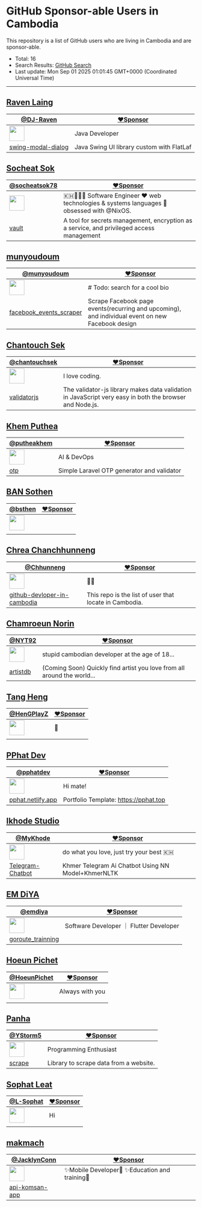 # GitHub Sponsor-able Users in Cambodia

This repository is a list of GitHub users who are living in Cambodia and are sponsor-able.

- Total: 16
- Search Results: [GitHub Search](https://github.com/search?q=location%3ACambodia++is%3Asponsorable&type=users&ref=simplesearch)
- Last update: Mon Sep 01 2025 01:01:45 GMT+0000 (Coordinated Universal Time)

----

## [Raven Laing](https://github.com/DJ-Raven)
    
| [@DJ-Raven](https://github.com/DJ-Raven) | [❤️Sponsor](https://github.com/sponsors/DJ-Raven) |
| --- | --- |
| <img src="https://avatars.githubusercontent.com/u/58245926?u=78ab63b6e1e19aedf425dea27f74f5c661be7524&v=4" alt="" width="40" /> | Java Developer |
| [swing-modal-dialog](https://github.com/DJ-Raven/swing-modal-dialog) | Java Swing UI library custom with FlatLaf |


## [Socheat Sok](https://github.com/socheatsok78)
    
| [@socheatsok78](https://github.com/socheatsok78) | [❤️Sponsor](https://github.com/sponsors/socheatsok78) |
| --- | --- |
| <img src="https://avatars.githubusercontent.com/u/4363857?v=4" alt="" width="40" /> | 🇰🇭👨🏻‍💻 Software Engineer  ❤️ web technologies & systems languages  🫰 obsessed with @NixOS.  |
| [vault](https://github.com/hashicorp/vault) | A tool for secrets management, encryption as a service, and privileged access management |


## [munyoudoum](https://github.com/munyoudoum)
    
| [@munyoudoum](https://github.com/munyoudoum) | [❤️Sponsor](https://github.com/sponsors/munyoudoum) |
| --- | --- |
| <img src="https://avatars.githubusercontent.com/u/60089135?u=622506958fe0ccda18b648564f98b57e718b23cf&v=4" alt="" width="40" /> | # Todo: search for a cool bio |
| [facebook_events_scraper](https://github.com/munyoudoum/facebook_events_scraper) | Scrape Facebook page events(recurring and upcoming), and individual event on new Facebook design |


## [Chantouch Sek](https://github.com/chantouchsek)
    
| [@chantouchsek](https://github.com/chantouchsek) | [❤️Sponsor](https://github.com/sponsors/chantouchsek) |
| --- | --- |
| <img src="https://avatars.githubusercontent.com/u/26726287?u=aa67d7ad5cbf70a6fedb670a83a3662524ffa417&v=4" alt="" width="40" /> | I love coding. |
| [validatorjs](https://github.com/chantouchsek/validatorjs) | The validator-js library makes data validation in JavaScript very easy in both the browser and Node.js. |


## [Khem Puthea](https://github.com/putheakhem)
    
| [@putheakhem](https://github.com/putheakhem) | [❤️Sponsor](https://github.com/sponsors/putheakhem) |
| --- | --- |
| <img src="https://avatars.githubusercontent.com/u/8064772?u=a243690fa6d1ddacc2a4bed6554bcb686085d152&v=4" alt="" width="40" /> | AI & DevOps |
| [otp](https://github.com/putheakhem/otp) | Simple Laravel OTP generator and validator  |


## [BAN Sothen](https://github.com/bsthen)
    
| [@bsthen](https://github.com/bsthen) | [❤️Sponsor](https://github.com/sponsors/bsthen) |
| --- | --- |
| <img src="https://avatars.githubusercontent.com/u/67461012?u=766bcaaa2a1b79113a2dddf7fd0ae5434aa1aebf&v=4" alt="" width="40" /> |  |
| <!-- no item --> | <!-- no description --> |


## [Chrea Chanchhunneng](https://github.com/Chhunneng)
    
| [@Chhunneng](https://github.com/Chhunneng) | [❤️Sponsor](https://github.com/sponsors/Chhunneng) |
| --- | --- |
| <img src="https://avatars.githubusercontent.com/u/47348453?u=4e2fc1439c810e92308905e813108761539b4c8c&v=4" alt="" width="40" /> | 🥇🥇  |
| [github-devloper-in-cambodia](https://github.com/Chhunneng/github-devloper-in-cambodia) | This repo is the list of user that locate in Cambodia. |


## [Chamroeun Norin](https://github.com/NYT92)
    
| [@NYT92](https://github.com/NYT92) | [❤️Sponsor](https://github.com/sponsors/NYT92) |
| --- | --- |
| <img src="https://avatars.githubusercontent.com/u/53612429?u=3234788cb65dbff4a7dabd0976d48d7ac870259f&v=4" alt="" width="40" /> | stupid cambodian developer at the age of 18... |
| [artistdb](https://github.com/nyt92org/artistdb) | (Coming Soon) Quickly find artist you love from all around the world... |


## [Tang Heng](https://github.com/HenGPlayZ)
    
| [@HenGPlayZ](https://github.com/HenGPlayZ) | [❤️Sponsor](https://github.com/sponsors/HenGPlayZ) |
| --- | --- |
| <img src="https://avatars.githubusercontent.com/u/76139625?u=6d397cf2398e637215188496fcaa4a1098b85bb6&v=4" alt="" width="40" /> | 🤍 |
| <!-- no item --> | <!-- no description --> |


## [PPhat Dev](https://github.com/pphatdev)
    
| [@pphatdev](https://github.com/pphatdev) | [❤️Sponsor](https://github.com/sponsors/pphatdev) |
| --- | --- |
| <img src="https://avatars.githubusercontent.com/u/65520537?u=a65dcefe018553a11941f0adfcf453693208a823&v=4" alt="" width="40" /> | Hi mate! |
| [pphat.netlify.app](https://github.com/pphatdev/pphat.netlify.app) | Portfolio Template: https://pphat.top |


## [Ikhode Studio](https://github.com/MyKhode)
    
| [@MyKhode](https://github.com/MyKhode) | [❤️Sponsor](https://github.com/sponsors/MyKhode) |
| --- | --- |
| <img src="https://avatars.githubusercontent.com/u/132768132?u=92df7cbe11855644fb869126dbf6759400fd017f&v=4" alt="" width="40" /> | do what you love, just try your best  🇰🇭  |
| [Telegram-Chatbot](https://github.com/MyKhode/Telegram-Chatbot) | Khmer Telegram Ai Chatbot Using NN Model+KhmerNLTK |


## [EM DiYA](https://github.com/emdiya)
    
| [@emdiya](https://github.com/emdiya) | [❤️Sponsor](https://github.com/sponsors/emdiya) |
| --- | --- |
| <img src="https://avatars.githubusercontent.com/u/81983189?u=4c83fd593759628c5985a9e4ba113961dfaededb&v=4" alt="" width="40" /> | Software Developer ｜ Flutter Developer |
| [goroute_trainning](https://github.com/emdiya/goroute_trainning) | <!-- no description --> |


## [Hoeun Pichet](https://github.com/HoeunPichet)
    
| [@HoeunPichet](https://github.com/HoeunPichet) | [❤️Sponsor](https://github.com/sponsors/HoeunPichet) |
| --- | --- |
| <img src="https://avatars.githubusercontent.com/u/80959071?u=13d95dfc2c1eb95ca6868bf6b26c0c12fb351c4d&v=4" alt="" width="40" /> | Always with you |
| <!-- no item --> | <!-- no description --> |


## [Panha](https://github.com/YStorm5)
    
| [@YStorm5](https://github.com/YStorm5) | [❤️Sponsor](https://github.com/sponsors/YStorm5) |
| --- | --- |
| <img src="https://avatars.githubusercontent.com/u/91424540?u=9781906fc35340bf3c4eb352935add9df11815d0&v=4" alt="" width="40" /> | Programming Enthusiast |
| [scrape](https://github.com/YStorm5/scrape) | Library to scrape data from a website. |


## [Sophat Leat](https://github.com/L-Sophat)
    
| [@L-Sophat](https://github.com/L-Sophat) | [❤️Sponsor](https://github.com/sponsors/L-Sophat) |
| --- | --- |
| <img src="https://avatars.githubusercontent.com/u/87051743?u=852c5bf470157ea7df9ec13a82bb2e5384e15c78&v=4" alt="" width="40" /> | Hi |
| <!-- no item --> | <!-- no description --> |


## [makmach](https://github.com/JacklynConn)
    
| [@JacklynConn](https://github.com/JacklynConn) | [❤️Sponsor](https://github.com/sponsors/JacklynConn) |
| --- | --- |
| <img src="https://avatars.githubusercontent.com/u/148744079?u=b93e8a715f5e7bb2444360a877b460a27bd211ba&v=4" alt="" width="40" /> | ✨Mobile Developer🚀 ✨Education and training🚀 |
| [api-komsan-app](https://github.com/JacklynConn/api-komsan-app) | <!-- no description --> |

